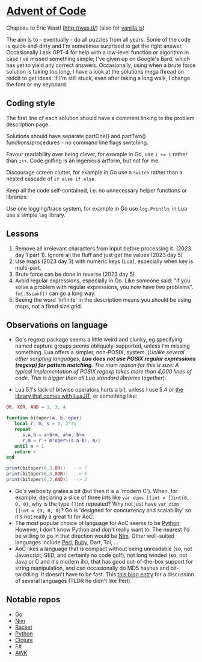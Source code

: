 # [Advent of Code](https://en.wikipedia.org/wiki/Advent_of_Code)

Chapeau to Eric Wastl (http://was.tl/) (also for [vanilla js](http://vanilla-js.com/))

The aim is to - eventually - do all puzzles from all years. Some of the code is quick-and-dirty and I'm sometimes surprised to get the right answer. Occasionally I ask GPT-4 for help with a low-level function or algorithm in case I've missed something simple; I've given up on Google's Bard, which has yet to yield any correct answers. Occasionally, using when a brute force solution is taking too long, I have a look at the solutions mega thread on reddit to get ideas. If I'm still stuck, even after taking a long walk, I change the font or my keyboard.

## Coding style

The first line of each solution should have a comment linking to the problem description page.

Solutions should have separate partOne() and partTwo() functions/procedures - no command line flags switching.

Favour readability over being clever, for example in Go, use `i += 1` rather than `i++`. Code golfing is an ingenious artform, but not for me.

Discourage screen clutter, for example in Go use a `switch` rather than a nested cascade of `if else if else`.

Keep all the code self-contained, i.e. no unnecessary helper functions or libraries.

Use one logging/trace system, for example in Go use `log.Println`, in Lua use a simple `log` library.

## Lessons

1. Remove all irrelevant characters from input before processing it. (2023 day 1 part 1). Ignore all the fluff and just get the values (2023 day 5)
2. Use maps (2023 day 3) with numeric keys (Lua), especially when key is multi-part.
3. Brute force can be done in reverse (2023 day 5)
4. Avoid regular expressions, especially in Go. Like someone said: "if you solve a problem with regular expressions, you now have two problems". `fmt.Sscanf()` can go a long way.
5. Seeing the word 'infinite' in the description means you should be using maps, not a fixed size grid.

## Observations on language

- Go's regexp package seems a little weird and clunky, eg specifying named capture groups seems obliquely-supported, unless I'm missing something. Lua offers a simpler, non-POSIX, system. (*Unlike several other scripting languages, **Lua does not use POSIX regular expressions (regexp) for pattern matching**. The main reason for this is size: A typical implementation of POSIX  regexp takes more than 4,000 lines of code. This is bigger than all Lua  standard libraries together*).

- Lua 5.1's lack of bitwise operators hurts a bit, unless I use 5.4 or [the library that comes with LuaJIT](https://bitop.luajit.org/), or something like:

```Lua
OR, XOR, AND = 1, 3, 4

function bitoper(a, b, oper)
   local r, m, s = 0, 2^31
   repeat
      s,a,b = a+b+m, a%m, b%m
      r,m = r + m*oper%(s-a-b), m/2
   until m < 1
   return r
end

print(bitoper(6,3,OR))   --> 7
print(bitoper(6,3,XOR))  --> 5
print(bitoper(6,3,AND))  --> 2
```

- Go's verbosity grates a bit (but then it is a 'modern C'). When. for example, declaring a slice of three ints like `var dims []int = []int{0, 0, 0}`, why is the type `[]int` repeated? Why not just have `var dims []int = {0, 0, 0}`? Go is 'designed for concurrency and scalability' so it's not really a great fit for AoC.
- The most popular choice of language for AoC seems to be [Python](https://www.python.org/). However, I don't know Python and don't really want to. The nearest I'd be willing to go in that direction would be [Nim](https://nim-lang.org/). Other well-suited languages include [Perl](https://www.perl.org/), [Ruby](https://www.ruby-lang.org/en/), Dart, Tcl, ...
- AoC likes a language that is compact without being unreadable (so, not Javascript, SED, and certainly no code golf), not long winded (so, not Java or C and it's modern ilk), that has good out-of-the-box support for string manipulation, and can occasionally do MD5 hashes and bit-twiddling. It doesn't have to be fast. This [this blog entry](https://www.benkraft.org/2017/12/26/advent-of-code/) for a discussion of several languages (TLDR he didn't like Perl).

## Notable repos
- [Go](https://github.com/alexchao26/advent-of-code-go)
- [Nim](https://github.com/narimiran/advent_of_code_2015)
- [Racket](https://github.com/goderich/aoc2020/blob/master/day07.rkt)
- [Python](https://sharick.xyz/projects/advent-of-code)
- [Clojure](https://github.com/tschady/advent-of-code/tree/main)
- [F#](https://github.com/CameronAavik/AdventOfCode)
- [AWK](https://github.com/phillbush/aoc)
